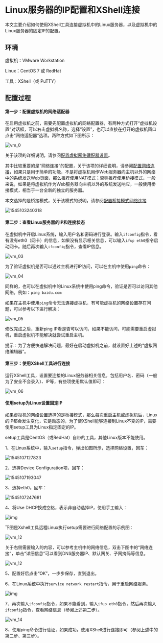 # Linux服务器的IP配置和XShell连接

本文主要介绍如何使用XShell工具连接虚拟机中的Linux服务器，以及虚拟机中的Linux服务器的固定IP的配置。



## 环境

虚拟机：VMware Workstation

Linux：CentOS 7 或 RedHat

工具：XShell（或 PuTTY）



## 配置过程

#### 第一步：配置虚拟机的网络适配器

在启用虚拟机之前，需要先配置虚拟机的网络配置器，有两种方式打开“虚拟机设置”对话框，可以右击虚拟机名称，选择“设置”，也可以直接在打开的虚拟机窗口点击“网络适配器”选项。两种方式如下图所示：

![vm_0](assets/vm_0.png)

关于该项的详细说明，请参阅[配置虚拟网络适配器设置](https://docs.vmware.com/cn/VMware-Workstation-Pro/14.0/com.vmware.ws.using.doc/GUID-C82DCB68-2EFA-460A-A765-37225883337D.html)。

其中比较重要的是“网络连接”的配置，关于该项的详细说明，请参阅[配置网络连接](https://docs.vmware.com/cn/VMware-Workstation-Pro/14.0/com.vmware.ws.using.doc/GUID-6F7ECBA6-A29A-40AE-B565-3D0F2E74FEA4.html)，如果只是用于简单的功能，不是将虚拟机用作Web服务器向主机以外的网络中的系统发送Web页面，那么推荐使用NAT模式；否则推荐使用桥接模式，一般来说，如果是将虚拟机作为Web服务器向主机以外的系统发送响应，一般使用桥接模式，相当于一台全新的独立的服务器。

本文选择的是桥接模式，关于该模式的说明，请参阅[配置桥接模式网络连接](https://docs.vmware.com/cn/VMware-Workstation-Pro/14.0/com.vmware.ws.using.doc/GUID-3D56BF46-5980-48F1-AB47-CC0CDB814D8B.html)

![1545103240318](assets/vm_02.png)



#### 第二步：查看Linux服务器的IP和连接状态

在虚拟机中开启Linux系统，输入用户名和密码进行登录。输入`ifconfig`指令，看有没有eth0（网卡）的信息，如果没有显示相关信息，可以输入`ifup eth0`指令启动网卡。随后再次输入`ifconfig`指令，查看IP信息。

![vm_03](assets/vm_03.png)

为了验证虚拟机是否可以通过主机进行IP访问，可以在主机中使用`ping`命令：

![vm_04](assets/vm_04.png)

同样的，也可以在虚拟机中的Linux系统中使用ping命令，验证是否可以访问其他网络，例如：`ping baidu.com`

如果在主机中使用`ping`命令无法连接虚拟机，有可能虚拟机的网络设置存在问题，可以参考以下进行解决：

![vm_05](assets/vm_05.png)

修改完成之后，重新ping IP看是否可以访问，如果不能访问，可能需要重启虚拟机，重启虚拟机不能解决就尝试重启主机。

提示：为了方便快速解决问题，最好在启动虚拟机之前，就设置好上述的“虚拟网络编辑器”。



#### 第三步：使用XShell工具进行连接

运行XShell工具，设置要连接的Linux服务器相关信息，包括用户名、密码（一般为了安全不会录入）、IP等，有些项使用默认值即可：

![vm_06](assets/vm_06.png)



#### 使用setup为Linux设置固定IP

如果虚拟机的网络设置选择的是桥接模式，那么每次重启主机或虚拟机后，Linux的IP都会发生变化，它是动态的，为了使XShell能够连接到Linux不变的IP，需要使用setup工具为Linux指定固定的IP。

setup工具是CentOS（或RedHat）自带的工具，其他Linux版本不能使用。

1、在Linux系统中，输入`setup`指令，弹出如图所示，选择网络设置，回车：

![1545107127823](assets/vm_07.png)

2、选择Device Configuration项，回车：

![1545107193047](assets/vm_08.png)

3、选择eth0，回车：

![1545107247681](assets/vm_09.png)

4、将Use DHCP换成空格，表示非自动选择IP，使用手工输入：

![img](assets/vm_10.png)

下图是Xshell工具远程Linux执行setup需要进行网络配置的示例图：

![vm_12](assets/vm_11.png)

关于右侧需要输入的内容，可以参考主机中的网络信息，双击下图中的“网络连接”，单击“详细信息”可以看到DNS服务器IP、默认网关、子网掩码等信息。

![vm_12](assets/vm_12.png)

5、配置好后点击“OK”，一步步保存，直到退出。

6、在Linux系统中执行`service network restart`指令，用于重启网络服务。

![img](assets/vm_13.png)

7、再次输入`ifconfig`指令，如果不能看到，输入`ifup eth0`指令，然后再次输入`ifconfig`指令，查看网络信息（参阅上述第二步）。

![vm_14](assets/vm_14.png)

8、使用ping命令进行验证，如果成功，使用XShell进行连接即可（参阅上述中的第二步、第三步）。





